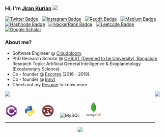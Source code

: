 ### Hi, I'm <a href="https://jirankurian.com" target="_blank">Jiran Kurian</a> <img src="https://media.giphy.com/media/hvRJCLFzcasrR4ia7z/giphy.gif" width="25px"> &nbsp; &nbsp; &nbsp; &nbsp; &nbsp; &nbsp; &nbsp; &nbsp; &nbsp;

<div>

  [![Twitter Badge](https://img.shields.io/badge/-Twitter-00acee?style=flat-square&logo=Twitter&logoColor=white)](https://twitter.com/jirankurian)
  &nbsp;
  [![Instagram Badge](https://img.shields.io/badge/-Instagram-e4405f?style=flat-square&logo=Instagram&logoColor=white)](https://www.instagram.com/jirankurian_/)
  &nbsp;
  [![Reddit Badge](https://img.shields.io/badge/-Reddit-orange?style=flat-square&logo=Reddit&logoColor=white)](https://www.reddit.com/user/JiranKurian)
  &nbsp;
  [![Medium Badge](https://img.shields.io/badge/Medium-%2312100E.svg?&style=for-square&logo=Medium&logoColor=white)](https://stories.jirankurian.com/)
  &nbsp;
  [![Hashnode Badge](https://img.shields.io/badge/Hashnode-darkblue.svg?&style=for-square&logo=Hashnode&logoColor=white)](https://tech.jirankurian.com/)
  &nbsp;
  [![HackerRank Badge](https://img.shields.io/badge/-HackerRank-darkgreen?style=flat-square&logo=HackerRank&logoColor=white)](https://www.hackerrank.com/jirankurian)
  &nbsp;
  [![Leetcode Badge](https://img.shields.io/badge/-Leetcode-grey?style=flat-square&logo=Leetcode&logoColor=white)](https://leetcode.com/jirankurian/)
  &nbsp;
  [![Google Scholar](https://img.shields.io/badge/-GoogleScholar-4885ed?style=flat-square&logo=Google&logoColor=white)](https://scholar.google.com/citations?user=8gGdGIEAAAAJ&hl=en&authuser=1)

</div>



### About me?
 * Software Engineer @ [Cloudbloom](https://www.cloudbloom.io/).
 * PhD Research Scholar @ [CHRIST (Deemed to be University), Bangalore](https://christuniversity.in/). Research Topic: Artificial General Intelligence & Exoplanetology (Exoplanetary Science).
 * Co - founder @ [Escores](https://www.escorez.in) (2016 - 2019).
 * Co - founder @ [Innvt](https://www.innvt.in)              
 * Chech out my [Resume](https://www.canva.com/design/DAEfZENMYiA/sK4RWGFSqpKWbBKCK7EmRA/view?utm_content=DAEfZENMYiA&utm_campaign=designshare&utm_medium=link&utm_source=homepage_design_menu) to know more
<div width='100%'>
  <img height="180em" src="https://github-readme-stats.vercel.app/api?username=jirankurian&show_icons=true&hide_border=true&&count_private=true&include_all_commits=true"/>
  <img height="180em" src="https://github-readme-stats.vercel.app/api/top-langs/?username=jirankurian&exclude_repo=KNN-Image-Classification&show_icons=true&hide_border=true&layout=compact&langs_count=12" align='right'/>
</div>
<p align='left'>
  <img alt="C#" width="40px" src="https://raw.githubusercontent.com/devicons/devicon/master/icons/csharp/csharp-original.svg"/>
&nbsp;&nbsp;&nbsp;
  <img alt="Python" width="40px" src="https://raw.githubusercontent.com/devicons/devicon/master/icons/python/python-original.svg"/>
&nbsp;&nbsp;&nbsp;
  <img alt="Rust" width="40px" src="./icons/rust.png"/>
&nbsp;&nbsp;&nbsp;
  <img alt="MySQL" width="40px" src="https://img.icons8.com/color/48/000000/mysql-logo.png"/>
&nbsp;&nbsp;&nbsp;
  <img alt="MongoDB" width="50px" src="https://raw.githubusercontent.com/devicons/devicon/master/icons/mongodb/mongodb-original-wordmark.svg">

</p>

---

  <div align=center>

  ![](https://visitor-badge.glitch.me/badge?page_id=jirankurian.jirankurian)

  </div>
